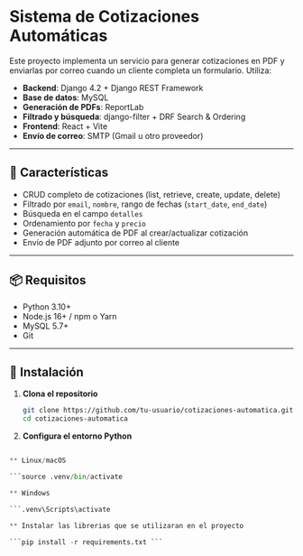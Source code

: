 # Sistema de Cotizaciones Automáticas

Este proyecto implementa un servicio para generar cotizaciones en PDF y enviarlas por correo cuando un cliente completa un formulario. Utiliza:

- **Backend**: Django 4.2 + Django REST Framework  
- **Base de datos**: MySQL  
- **Generación de PDFs**: ReportLab  
- **Filtrado y búsqueda**: django-filter + DRF Search & Ordering  
- **Frontend**: React + Vite  
- **Envío de correo**: SMTP (Gmail u otro proveedor)

---

## 🚀 Características

- CRUD completo de cotizaciones (list, retrieve, create, update, delete)  
- Filtrado por `email`, `nombre`, rango de fechas (`start_date`, `end_date`)  
- Búsqueda en el campo `detalles`  
- Ordenamiento por `fecha` y `precio`  
- Generación automática de PDF al crear/actualizar cotización  
- Envío de PDF adjunto por correo al cliente  

---

## 📦 Requisitos

- Python 3.10+  
- Node.js 16+ / npm o Yarn  
- MySQL 5.7+  
- Git  

---

## 🔧 Instalación

1. **Clona el repositorio**  
   ```bash
   git clone https://github.com/tu-usuario/cotizaciones-automatica.git
   cd cotizaciones-automatica


2. **Configura el entorno Python**

```python -m venv .venv 

** Linux/macOS

```source .venv/bin/activate

** Windows

```.venv\Scripts\activate

** Instalar las librerias que se utilizaran en el proyecto

```pip install -r requirements.txt ```